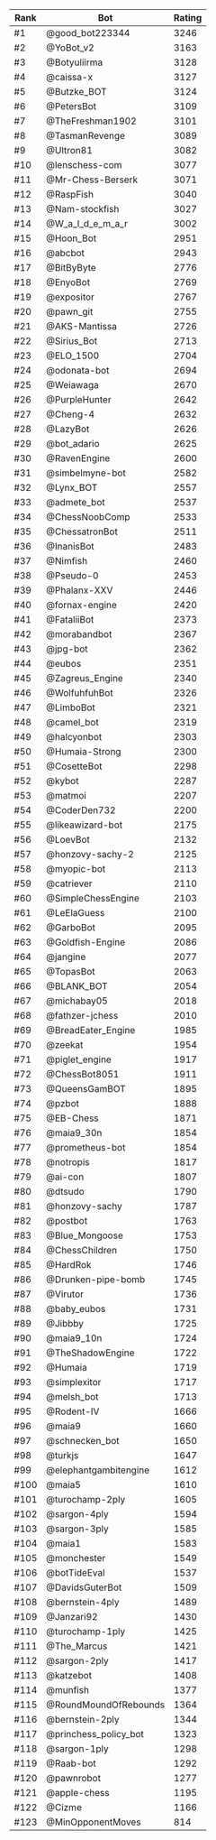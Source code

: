 Rank|Bot|Rating
---|---|---
#1|@good_bot223344|3246
#2|@YoBot_v2|3163
#3|@Botyuliirma|3128
#4|@caissa-x|3127
#5|@Butzke_BOT|3124
#6|@PetersBot|3109
#7|@TheFreshman1902|3101
#8|@TasmanRevenge|3089
#9|@Ultron81|3082
#10|@lenschess-com|3077
#11|@Mr-Chess-Berserk|3071
#12|@RaspFish|3040
#13|@Nam-stockfish|3027
#14|@W_a_l_d_e_m_a_r|3002
#15|@Hoon_Bot|2951
#16|@abcbot|2943
#17|@BitByByte|2776
#18|@EnyoBot|2769
#19|@expositor|2767
#20|@pawn_git|2755
#21|@AKS-Mantissa|2726
#22|@Sirius_Bot|2713
#23|@ELO_1500|2704
#24|@odonata-bot|2694
#25|@Weiawaga|2670
#26|@PurpleHunter|2642
#27|@Cheng-4|2632
#28|@LazyBot|2626
#29|@bot_adario|2625
#30|@RavenEngine|2600
#31|@simbelmyne-bot|2582
#32|@Lynx_BOT|2557
#33|@admete_bot|2537
#34|@ChessNoobComp|2533
#35|@ChessatronBot|2511
#36|@InanisBot|2483
#37|@Nimfish|2460
#38|@Pseudo-0|2453
#39|@Phalanx-XXV|2446
#40|@fornax-engine|2420
#41|@FataliiBot|2373
#42|@morabandbot|2367
#43|@jpg-bot|2362
#44|@eubos|2351
#45|@Zagreus_Engine|2340
#46|@WolfuhfuhBot|2326
#47|@LimboBot|2321
#48|@camel_bot|2319
#49|@halcyonbot|2303
#50|@Humaia-Strong|2300
#51|@CosetteBot|2298
#52|@kybot|2287
#53|@matmoi|2207
#54|@CoderDen732|2200
#55|@likeawizard-bot|2175
#56|@LoevBot|2132
#57|@honzovy-sachy-2|2125
#58|@myopic-bot|2113
#59|@catriever|2110
#60|@SimpleChessEngine|2103
#61|@LeElaGuess|2100
#62|@GarboBot|2095
#63|@Goldfish-Engine|2086
#64|@jangine|2077
#65|@TopasBot|2063
#66|@BLANK_BOT|2054
#67|@michabay05|2018
#68|@fathzer-jchess|2010
#69|@BreadEater_Engine|1985
#70|@zeekat|1954
#71|@piglet_engine|1917
#72|@ChessBot8051|1911
#73|@QueensGamBOT|1895
#74|@pzbot|1888
#75|@EB-Chess|1871
#76|@maia9_30n|1854
#77|@prometheus-bot|1854
#78|@notropis|1817
#79|@ai-con|1807
#80|@dtsudo|1790
#81|@honzovy-sachy|1787
#82|@postbot|1763
#83|@Blue_Mongoose|1753
#84|@ChessChildren|1750
#85|@HardRok|1746
#86|@Drunken-pipe-bomb|1745
#87|@Virutor|1736
#88|@baby_eubos|1731
#89|@Jibbby|1725
#90|@maia9_10n|1724
#91|@TheShadowEngine|1722
#92|@Humaia|1719
#93|@simplexitor|1717
#94|@melsh_bot|1713
#95|@Rodent-IV|1666
#96|@maia9|1660
#97|@schnecken_bot|1650
#98|@turkjs|1647
#99|@elephantgambitengine|1612
#100|@maia5|1610
#101|@turochamp-2ply|1605
#102|@sargon-4ply|1594
#103|@sargon-3ply|1585
#104|@maia1|1583
#105|@monchester|1549
#106|@botTideEval|1537
#107|@DavidsGuterBot|1509
#108|@bernstein-4ply|1489
#109|@Janzari92|1430
#110|@turochamp-1ply|1425
#111|@The_Marcus|1421
#112|@sargon-2ply|1417
#113|@katzebot|1408
#114|@munfish|1377
#115|@RoundMoundOfRebounds|1364
#116|@bernstein-2ply|1344
#117|@princhess_policy_bot|1323
#118|@sargon-1ply|1298
#119|@Raab-bot|1292
#120|@pawnrobot|1277
#121|@apple-chess|1195
#122|@Cizme|1166
#123|@MinOpponentMoves|814
